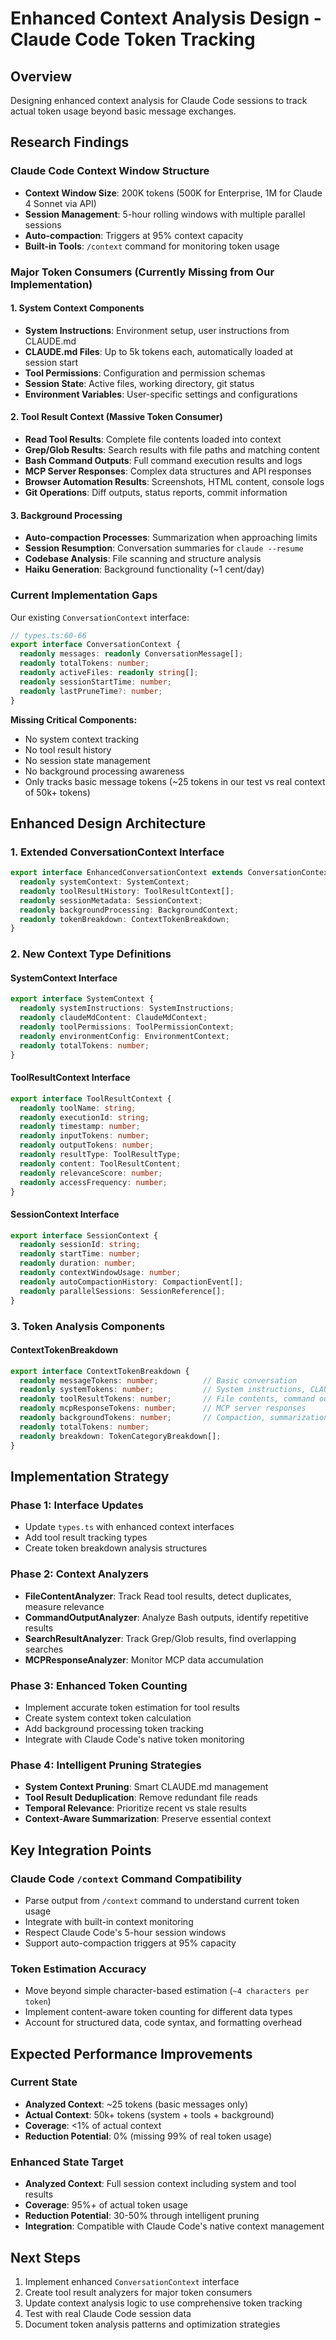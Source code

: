 # Enhanced Context Analysis Design - Claude Code Token Tracking

## Overview
Designing enhanced context analysis for Claude Code sessions to track actual token usage beyond basic message exchanges.

## Research Findings

### Claude Code Context Window Structure
- **Context Window Size**: 200K tokens (500K for Enterprise, 1M for Claude 4 Sonnet via API)
- **Session Management**: 5-hour rolling windows with multiple parallel sessions
- **Auto-compaction**: Triggers at 95% context capacity
- **Built-in Tools**: `/context` command for monitoring token usage

### Major Token Consumers (Currently Missing from Our Implementation)

#### 1. System Context Components
- **System Instructions**: Environment setup, user instructions from CLAUDE.md
- **CLAUDE.md Files**: Up to 5k tokens each, automatically loaded at session start
- **Tool Permissions**: Configuration and permission schemas
- **Session State**: Active files, working directory, git status
- **Environment Variables**: User-specific settings and configurations

#### 2. Tool Result Context (Massive Token Consumer)
- **Read Tool Results**: Complete file contents loaded into context
- **Grep/Glob Results**: Search results with file paths and matching content
- **Bash Command Outputs**: Full command execution results and logs
- **MCP Server Responses**: Complex data structures and API responses
- **Browser Automation Results**: Screenshots, HTML content, console logs
- **Git Operations**: Diff outputs, status reports, commit information

#### 3. Background Processing
- **Auto-compaction Processes**: Summarization when approaching limits
- **Session Resumption**: Conversation summaries for `claude --resume`
- **Codebase Analysis**: File scanning and structure analysis
- **Haiku Generation**: Background functionality (~1 cent/day)

### Current Implementation Gaps

Our existing `ConversationContext` interface:
```typescript
// types.ts:60-66
export interface ConversationContext {
  readonly messages: readonly ConversationMessage[];
  readonly totalTokens: number;
  readonly activeFiles: readonly string[];
  readonly sessionStartTime: number;
  readonly lastPruneTime?: number;
}
```

**Missing Critical Components:**
- No system context tracking
- No tool result history
- No session state management  
- No background processing awareness
- Only tracks basic message tokens (~25 tokens in our test vs real context of 50k+ tokens)

## Enhanced Design Architecture

### 1. Extended ConversationContext Interface

```typescript
export interface EnhancedConversationContext extends ConversationContext {
  readonly systemContext: SystemContext;
  readonly toolResultHistory: ToolResultContext[];
  readonly sessionMetadata: SessionContext;
  readonly backgroundProcessing: BackgroundContext;
  readonly tokenBreakdown: ContextTokenBreakdown;
}
```

### 2. New Context Type Definitions

#### SystemContext Interface
```typescript
export interface SystemContext {
  readonly systemInstructions: SystemInstructions;
  readonly claudeMdContent: ClaudeMdContext;
  readonly toolPermissions: ToolPermissionContext;
  readonly environmentConfig: EnvironmentContext;
  readonly totalTokens: number;
}
```

#### ToolResultContext Interface
```typescript
export interface ToolResultContext {
  readonly toolName: string;
  readonly executionId: string;
  readonly timestamp: number;
  readonly inputTokens: number;
  readonly outputTokens: number;
  readonly resultType: ToolResultType;
  readonly content: ToolResultContent;
  readonly relevanceScore: number;
  readonly accessFrequency: number;
}
```

#### SessionContext Interface
```typescript
export interface SessionContext {
  readonly sessionId: string;
  readonly startTime: number;
  readonly duration: number;
  readonly contextWindowUsage: number;
  readonly autoCompactionHistory: CompactionEvent[];
  readonly parallelSessions: SessionReference[];
}
```

### 3. Token Analysis Components

#### ContextTokenBreakdown
```typescript
export interface ContextTokenBreakdown {
  readonly messageTokens: number;          // Basic conversation
  readonly systemTokens: number;           // System instructions, CLAUDE.md
  readonly toolResultTokens: number;       // File contents, command outputs
  readonly mcpResponseTokens: number;      // MCP server responses
  readonly backgroundTokens: number;       // Compaction, summarization
  readonly totalTokens: number;
  readonly breakdown: TokenCategoryBreakdown[];
}
```

## Implementation Strategy

### Phase 1: Interface Updates
- Update `types.ts` with enhanced context interfaces
- Add tool result tracking types
- Create token breakdown analysis structures

### Phase 2: Context Analyzers  
- **FileContentAnalyzer**: Track Read tool results, detect duplicates, measure relevance
- **CommandOutputAnalyzer**: Analyze Bash outputs, identify repetitive results
- **SearchResultAnalyzer**: Track Grep/Glob results, find overlapping searches  
- **MCPResponseAnalyzer**: Monitor MCP data accumulation

### Phase 3: Enhanced Token Counting
- Implement accurate token estimation for tool results
- Create system context token calculation
- Add background processing token tracking
- Integrate with Claude Code's native token monitoring

### Phase 4: Intelligent Pruning Strategies
- **System Context Pruning**: Smart CLAUDE.md management
- **Tool Result Deduplication**: Remove redundant file reads
- **Temporal Relevance**: Prioritize recent vs stale results
- **Context-Aware Summarization**: Preserve essential context

## Key Integration Points

### Claude Code `/context` Command Compatibility
- Parse output from `/context` command to understand current token usage
- Integrate with built-in context monitoring
- Respect Claude Code's 5-hour session windows
- Support auto-compaction triggers at 95% capacity

### Token Estimation Accuracy
- Move beyond simple character-based estimation (`~4 characters per token`)
- Implement content-aware token counting for different data types
- Account for structured data, code syntax, and formatting overhead

## Expected Performance Improvements

### Current State
- **Analyzed Context**: ~25 tokens (basic messages only)
- **Actual Context**: 50k+ tokens (system + tools + background)
- **Coverage**: <1% of actual context
- **Reduction Potential**: 0% (missing 99% of real token usage)

### Enhanced State Target  
- **Analyzed Context**: Full session context including system and tool results
- **Coverage**: 95%+ of actual token usage
- **Reduction Potential**: 30-50% through intelligent pruning
- **Integration**: Compatible with Claude Code's native context management

## Next Steps
1. Implement enhanced `ConversationContext` interface
2. Create tool result analyzers for major token consumers
3. Update context analysis logic to use comprehensive token tracking
4. Test with real Claude Code session data
5. Document token analysis patterns and optimization strategies
